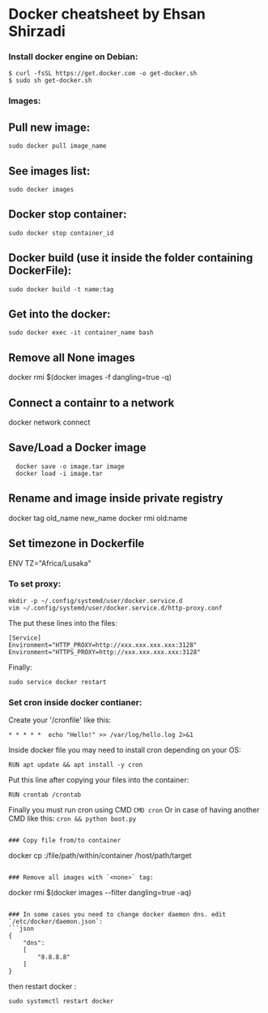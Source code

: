 # Docker cheatsheet by Ehsan Shirzadi

### Install docker engine on Debian:
```
$ curl -fsSL https://get.docker.com -o get-docker.sh
$ sudo sh get-docker.sh
```

### Images:
## Pull new image:
```
sudo docker pull image_name
```

## See images list:
```
sudo docker images
```

## Docker stop container:
```
sudo docker stop container_id
```

## Docker build (use it inside the folder containing DockerFile):
```
sudo docker build -t name:tag
```

## Get into the docker:
```
sudo docker exec -it container_name bash
```
## Remove all None images
docker rmi $(docker images -f dangling=true -q)

## Connect a containr to a network
docker network connect <network> <container>

## Save/Load a Docker image
```
  docker save -o image.tar image
  docker load -i image.tar
```
## Rename and image inside private registry
docker tag old_name new_name
docker rmi old:name

## Set timezone in Dockerfile
ENV TZ="Africa/Lusaka"

### To set proxy:
```
mkdir -p ~/.config/systemd/user/docker.service.d
vim ~/.config/systemd/user/docker.service.d/http-proxy.conf
```
The put these lines into the files:
```
[Service]
Environment="HTTP_PROXY=http://xxx.xxx.xxx.xxx:3128"
Environment="HTTPS_PROXY=http://xxx.xxx.xxx.xxx:3128"
```
Finally:
```
sudo service docker restart
```
### Set cron inside docker contianer:
Create your '/cronfile' like this:
```
* * * * *  echo "Hello!" >> /var/log/hello.log 2>&1
```
Inside docker file you may need to install cron depending on your OS:
```
RUN apt update && apt install -y cron
```
Put this line after copying your files into the container:
```
RUN crontab /crontab
```
Finally you must run  cron using CMD `CMD cron` Or in case of having another CMD like this: `cron && python boot.py`
```
  
### Copy file from/to container
```
docker cp <containerId>:/file/path/within/container /host/path/target
```

### Remove all images with `<none>` tag:
```
docker rmi $(docker images --filter dangling=true -aq)
```

### In some cases you need to change docker daemon dns. edit `/etc/docker/daemon.json`:
```json
{
    "dns": 
    [
        "8.8.8.8"
    ]
}
```
 then restart docker :
```
sudo systemctl restart docker
```
